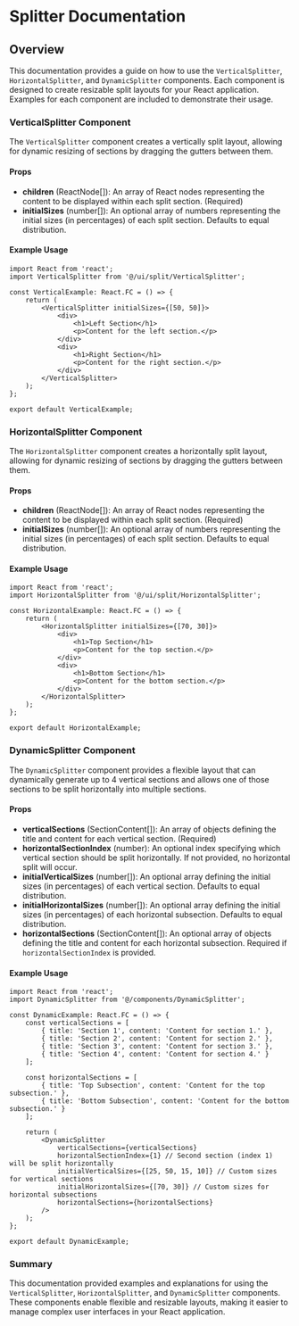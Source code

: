 # Splitter Documentation

## Overview

This documentation provides a guide on how to use the `VerticalSplitter`, `HorizontalSplitter`, and `DynamicSplitter` components. Each component is designed to create resizable split layouts for your React application. Examples for each component are included to demonstrate their usage.

### VerticalSplitter Component

The `VerticalSplitter` component creates a vertically split layout, allowing for dynamic resizing of sections by dragging the gutters between them.

#### Props

- **children** (ReactNode[]): An array of React nodes representing the content to be displayed within each split section. (Required)
- **initialSizes** (number[]): An optional array of numbers representing the initial sizes (in percentages) of each split section. Defaults to equal distribution.

#### Example Usage

```tsx
import React from 'react';
import VerticalSplitter from '@/ui/split/VerticalSplitter';

const VerticalExample: React.FC = () => {
    return (
        <VerticalSplitter initialSizes={[50, 50]}>
            <div>
                <h1>Left Section</h1>
                <p>Content for the left section.</p>
            </div>
            <div>
                <h1>Right Section</h1>
                <p>Content for the right section.</p>
            </div>
        </VerticalSplitter>
    );
};

export default VerticalExample;
```

### HorizontalSplitter Component

The `HorizontalSplitter` component creates a horizontally split layout, allowing for dynamic resizing of sections by dragging the gutters between them.

#### Props

- **children** (ReactNode[]): An array of React nodes representing the content to be displayed within each split section. (Required)
- **initialSizes** (number[]): An optional array of numbers representing the initial sizes (in percentages) of each split section. Defaults to equal distribution.

#### Example Usage

```tsx
import React from 'react';
import HorizontalSplitter from '@/ui/split/HorizontalSplitter';

const HorizontalExample: React.FC = () => {
    return (
        <HorizontalSplitter initialSizes={[70, 30]}>
            <div>
                <h1>Top Section</h1>
                <p>Content for the top section.</p>
            </div>
            <div>
                <h1>Bottom Section</h1>
                <p>Content for the bottom section.</p>
            </div>
        </HorizontalSplitter>
    );
};

export default HorizontalExample;
```

### DynamicSplitter Component

The `DynamicSplitter` component provides a flexible layout that can dynamically generate up to 4 vertical sections and allows one of those sections to be split horizontally into multiple sections.

#### Props

- **verticalSections** (SectionContent[]): An array of objects defining the title and content for each vertical section. (Required)
- **horizontalSectionIndex** (number): An optional index specifying which vertical section should be split horizontally. If not provided, no horizontal split will occur.
- **initialVerticalSizes** (number[]): An optional array defining the initial sizes (in percentages) of each vertical section. Defaults to equal distribution.
- **initialHorizontalSizes** (number[]): An optional array defining the initial sizes (in percentages) of each horizontal subsection. Defaults to equal distribution.
- **horizontalSections** (SectionContent[]): An optional array of objects defining the title and content for each horizontal subsection. Required if `horizontalSectionIndex` is provided.

#### Example Usage

```tsx
import React from 'react';
import DynamicSplitter from '@/components/DynamicSplitter';

const DynamicExample: React.FC = () => {
    const verticalSections = [
        { title: 'Section 1', content: 'Content for section 1.' },
        { title: 'Section 2', content: 'Content for section 2.' },
        { title: 'Section 3', content: 'Content for section 3.' },
        { title: 'Section 4', content: 'Content for section 4.' }
    ];

    const horizontalSections = [
        { title: 'Top Subsection', content: 'Content for the top subsection.' },
        { title: 'Bottom Subsection', content: 'Content for the bottom subsection.' }
    ];

    return (
        <DynamicSplitter
            verticalSections={verticalSections}
            horizontalSectionIndex={1} // Second section (index 1) will be split horizontally
            initialVerticalSizes={[25, 50, 15, 10]} // Custom sizes for vertical sections
            initialHorizontalSizes={[70, 30]} // Custom sizes for horizontal subsections
            horizontalSections={horizontalSections}
        />
    );
};

export default DynamicExample;
```

### Summary

This documentation provided examples and explanations for using the `VerticalSplitter`, `HorizontalSplitter`, and `DynamicSplitter` components. These components enable flexible and resizable layouts, making it easier to manage complex user interfaces in your React application.
